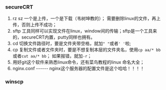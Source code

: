 ### secureCRT
1. rz sz   一个是上传，一个是下载（韦树坤教的）； 需要删除linux的文件，再上传，否则上传不成功；
2. sftp 工具同样可以实现文件在linux，window间的传输；sftp是一个工具来的，secureCRT内置，putty同样也拥有。
3. cd 切换文件路径时，要是文件夹带空格，就加`" "`或者`' '`啦;
4. cp 复制文件或者文件夹时，要是不想复制本层的文件夹名，使用`cp aa/* bb` 或者`cut aa/* bb`； 如果报错，就加`-r`；
5. 用好git这个软件来熟悉linux命令，还有菜鸟教程的linux 命名大全；
6. nginx.conf ------ nginx这个服务器的配置文件是这个哈哈！！！！





### winscp

